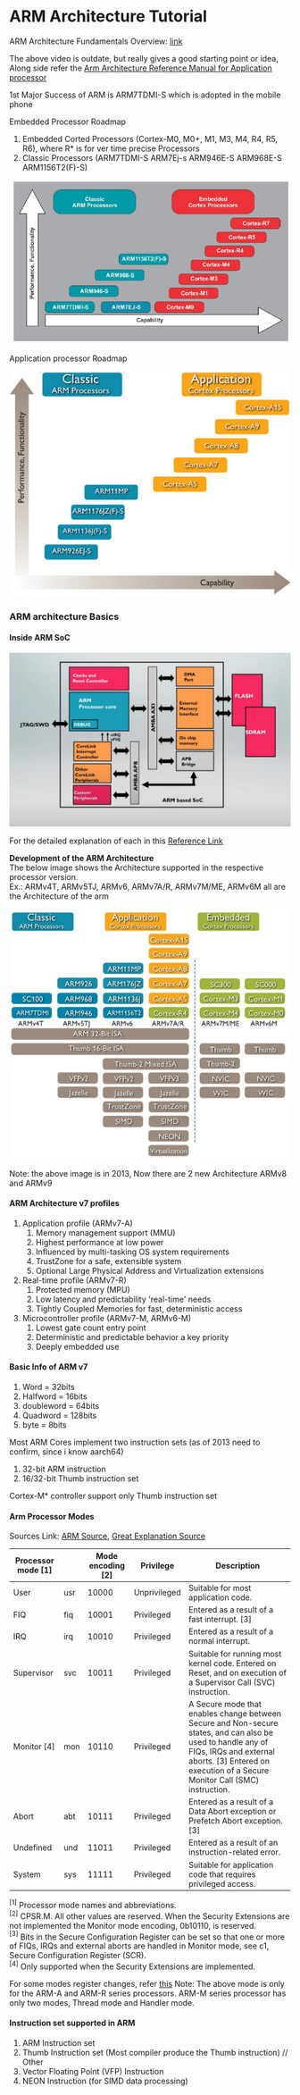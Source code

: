 # ARM Architecture Tutorial


ARM Architecture Fundamentals Overview: [link](https://www.youtube.com/watch?v=7LqPJGnBPMM)

The above video is outdate, but really gives a good starting point or idea, Along side refer the [Arm Architecture Reference Manual for Application processor](https://developer.arm.com/documentation/ddi0487/lb/?lang=en)


1st Major Success of ARM is ARM7TDMI-S which is adopted in the mobile phone


Embedded Processor Roadmap  
1. Embedded Corted Processors (Cortex-M0, M0+, M1, M3, M4, R4, R5, R6), where R* is for ver time precise Processors
2. Classic Processors (ARM7TDMI-S ARM7Ej-s ARM946E-S ARM968E-S ARM1156T2(F)-S)

![img Embedded Processors](./img/ARMArchitectureEvolution.jpg)

Application processor Roadmap

![img Application Processors Roadmap](./img/ARMApplicationProcessors.jpg)


### ARM architecture Basics
#### Inside ARM SoC

![Img ARM SoC block](./img/ARMSoCImage.png)

For the detailed explanation of each in this [Reference Link](https://www.embedded.com/designing-with-arm-cortex-m-based-system-on-chips-socs-part-i-the-basics/)  

**Development of the ARM Architecture**  
The below image shows the Architecture supported in the respective processor version.  
Ex.: ARMv4T, ARMv5TJ, ARMv6, ARMv7A/R, ARMv7M/ME, ARMv6M all are the Architecture of the arm  

![arm Architecture version Img](./img/ARM-Processors-and-its-Features-3.png)

Note: the above image is in 2013, Now there are 2 new Architecture ARMv8 and ARMv9


#### **ARM Architecture v7 profiles**  
1. Application profile (ARMv7-A)
    1. Memory management support (MMU)
    2. Highest performance at low power
    3. Influenced by multi-tasking OS system requirements
    4. TrustZone for a safe, extensible system
    5. Optional Large Physical Address and Virtualization extensions
2. Real-time profile (ARMv7-R)
    1. Protected memory (MPU)
    2. Low latency and predictability 'real-time' needs
    3. Tightly Coupled Memories for fast, deterministic access
3. Microcontroller profile (ARMv7-M, ARMv6-M)
    1. Lowest gate count entry point
    2. Deterministic and predictable behavior a key priority
    3. Deeply embedded use

#### Basic Info of ARM v7 
1. Word = 32bits
2. Halfword = 16bits
3. doubleword = 64bits
4. Quadword = 128bits
5. byte = 8bits

Most ARM Cores implement two instruction sets (as of 2013 need to confirm, since i know aarch64)
1. 32-bit ARM instruction
2. 16/32-bit Thumb instruction set 

Cortex-M* controller support only Thumb instruction set


#### Arm Processor Modes
Sources Link: [ARM Source](https://developer.arm.com/documentation/ddi0406/b/System-Level-Architecture/The-System-Level-Programmers--Model/ARM-processor-modes-and-core-registers/ARM-processor-modes), [Great Explanation Source](https://roboticelectronics.in/arm-operating-modes/)


| Processor mode [1] |  | Mode encoding [2] | Privilege | Description |
|---|---|---|---|---|
| User | usr | 10000 | Unprivileged | Suitable for most application code. |
| FIQ | fiq | 10001 | Privileged | Entered as a result of a fast interrupt. [3] |
| IRQ | irq | 10010 | Privileged | Entered as a result of a normal interrupt. |
| Supervisor | svc | 10011 | Privileged | Suitable for running most kernel code. Entered on Reset, and on execution of a Supervisor Call (SVC) instruction. |
| Monitor [4] | mon | 10110 | Privileged | A Secure mode that enables change between Secure and Non-secure states, and can also be used to handle any of FIQs, IRQs and external aborts. [3] Entered on execution of a Secure Monitor Call (SMC) instruction. |
| Abort | abt | 10111 | Privileged | Entered as a result of a Data Abort exception or Prefetch Abort exception. [3] |
| Undefined | und | 11011 | Privileged | Entered as a result of an instruction-related error. |
| System | sys | 11111 | Privileged | Suitable for application code that requires privileged access. |

$^{[1]}$ Processor mode names and abbreviations.  
$^{[2]}$ CPSR.M. All other values are reserved. When the Security Extensions are not implemented the Monitor mode encoding, 0b10110, is reserved.  
$^{[3]}$ Bits in the Secure Configuration Register can be set so that one or more of FIQs, IRQs and external aborts are handled in Monitor mode, see c1, Secure Configuration Register (SCR).  
$^{[4]}$ Only supported when the Security Extensions are implemented.

For some modes register changes, refer [this](https://roboticelectronics.in/arm-operating-modes/)
Note: The above mode is only for the ARM-A and ARM-R series processors. ARM-M series processor has only two modes, Thread mode and Handler mode.


#### Instruction set supported in ARM
1. ARM Instruction set 
2. Thumb Instruction set  (Most compiler produce the Thumb instruction) 
// Other 
3. Vector Floating Point (VFP) Instruction 
4. NEON Instruction (for SIMD data processing)




